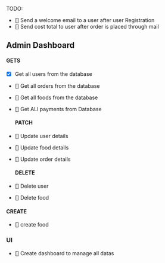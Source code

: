 TODO:

- [] Send a welcome email to a user after user Registration
- [] Send cost total to user after order is placed through mail

## Admin Dashboard

#### GETS

- [x] Get all users from the database
- [] Get all orders from the database
- [] Get all foods from the database

- [] Get ALl payments from Database

  #### PATCH

- [] Update user details
- [] Update food details
- [] Update order details

  #### DELETE

- [] Delete user
- [] Delete food

#### CREATE

- [] create food

### UI
- [] Create dashboard  to  manage all  datas